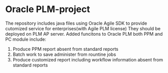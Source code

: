 # Oracle PLM-project

The repository includes java files using Oracle Agile SDK to provide cutomized service for enterprises(with Agile PLM license)
They should be deployed on PLM AP server.
Added funcitons to Oracle PLM both PPM and PC module include:
1. Produce PPM report absent from standard reports
2. Batch work to save administer from rountine jobs
3. Produce customized report including workflow information absent from standard reports
